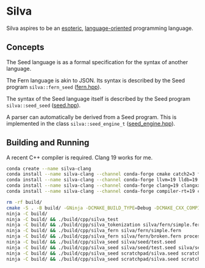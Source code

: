# Silva

Silva aspires to be an [esoteric](https://en.wikipedia.org/wiki/Esoteric_programming_language),
[language-oriented](https://en.wikipedia.org/wiki/Language-oriented_programming) programming
language.


## Concepts

The Seed language is as a formal specification for the syntax of another language.

The Fern language is akin to JSON. Its syntax is described by the Seed program
`silva::fern_seed` ([fern.hpp](cpp/fern.hpp)).

The syntax of the Seed language itself is described by the Seed program
`silva::seed_seed` ([seed.hpp](cpp/syntax/seed.hpp)).

A parser can automatically be derived from a Seed program.
This is implemented in the class
`silva::seed_engine_t` ([seed_engine.hpp](cpp/syntax/seed_engine.hpp)).


## Building and Running

A recent C++ compiler is required. Clang 19 works for me.

```bash
conda create --name silva-clang
conda install --name silva-clang --channel conda-forge cmake catch2=3 fmt boost
conda install --name silva-clang --channel conda-forge llvm=19 lldb=19 llvm-tools=19
conda install --name silva-clang --channel conda-forge clang=19 clangxx=19 clang-tools=19
conda install --name silva-clang --channel conda-forge compiler-rt=19 compiler-rt_linux-64=19
```

```bash
rm -rf build/
cmake -S . -B build/ -GNinja -DCMAKE_BUILD_TYPE=Debug -DCMAKE_CXX_COMPILER=clang++ -DCMAKE_C_COMPILER=clang
ninja -C build/
ninja -C build/ && ./build/cpp/silva_test
ninja -C build/ && ./build/cpp/silva_tokenization silva/fern/simple.fern
ninja -C build/ && ./build/cpp/silva_fern silva/fern/simple.fern
ninja -C build/ && ./build/cpp/silva_fern silva/fern/broken.fern process=parse_tree/graphviz_show seed-engine=true
ninja -C build/ && ./build/cpp/silva_seed silva/seed/test.seed
ninja -C build/ && ./build/cpp/silva_seed silva/seed/test.seed silva/seed/test.code
ninja -C build/ && ./build/cpp/silva_seed scratchpad/silva.seed scratchpad/test-01.silva
ninja -C build/ && ./build/cpp/silva_seed scratchpad/silva.seed scratchpad/std.silva
```
